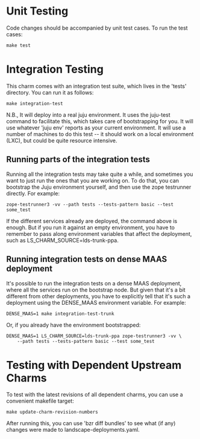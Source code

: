 Unit Testing
============

Code changes should be accompanied by unit test cases.  To run the test cases:

    make test


Integration Testing
===================

This charm comes with an integration test suite, which lives in the 'tests'
directory.  You can run it as follows:

    make integration-test

N.B., It will deploy into a real juju environment. It uses the juju-test
command to facilitate this, which takes care of bootstrapping for you.  It
will use whatever 'juju env' reports as your current environment.  It will use
a number of machines to do this test -- it should work on a local environment
(LXC), but could be quite resource intensive.


Running parts of the integration tests
--------------------------------------

Running all the integration tests may take quite a while, and sometimes
you want to just run the ones that you are working on. To do that, you
can bootstrap the Juju environment yourself, and then use the zope
testrunner directly. For example:

    zope-testrunner3 -vv --path tests --tests-pattern basic --test some_test

If the different services already are deployed, the command above is enough.
But if you run it against an empty environment, you have to remember to pass
along environment variables that affect the deployment, such as
LS_CHARM_SOURCE=lds-trunk-ppa.


Running integration tests on dense MAAS deployment
--------------------------------------------------

It's possible to run the integration tests on a dense MAAS deployment,
where all the services run on the bootstrap node. But given that it's a
bit different from other deployments, you have to explicitly tell that
it's such a deployment using the DENSE_MAAS environment variable. For
example:

    DENSE_MAAS=1 make integration-test-trunk

Or, if you already have the environment bootstrapped:

    DENSE_MAAS=1 LS_CHARM_SOURCE=lds-trunk-ppa zope-testrunner3 -vv \
        --path tests --tests-pattern basic --test some_test


Testing with Dependent Upstream Charms
======================================

To test with the latest revisions of all dependent charms, you can use a 
convenient makefile target:

    make update-charm-revision-numbers

After running this, you can use 'bzr diff bundles' to see what (if any)
changes were made to landscape-deployments.yaml.
